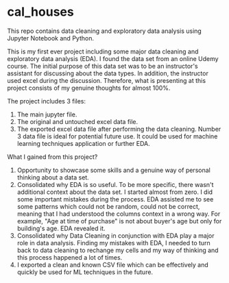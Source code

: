 # cal_houses
This repo contains data cleaning and exploratory data analysis using Jupyter Notebook and Python.

This is my first ever project including some major data cleaning and exploratory data analysis (EDA). I found the data set from an online Udemy course. The initial purpose of this data set was to be an instructor's assistant for discussing about the data types. In addition, the instructor used excel during the discussion. Therefore, what is presenting at this project consists of my genuine thoughts for almost 100%.

The project includes 3 files:
1) The main jupyter file.
2) The original and untouched excel data file. 
3) The exported excel data file after performing the data cleaning.
Number 3 data file is ideal for potential future use. It could be used for machine learning techniques application or further EDA.

What I gained from this project?
1) Opportunity to showcase some skills and a genuine way of personal thinking about a data set.
2) Consolidated why EDA is so useful. To be more specific, there wasn't additional context about the data set. I started almost from zero. I did some important mistakes during the process. EDA assisted me to see some patterns which could not be random, could not be correct, meaning that I had understood the columns context in a wrong way. For example, "Age at time of purchase" is not about buyer's age but only for building's age. EDA revealed it.
3) Consolidated why Data Cleaning in conjunction with EDA play a major role in data analysis. Finding my mistakes with EDA, I needed to turn back to data cleaning to rechange my cells and my way of thinking and this process happened a lot of times.
4) I exported a clean and known CSV file which can be effectively and quickly be used for ML techniques in the future.
</div>
